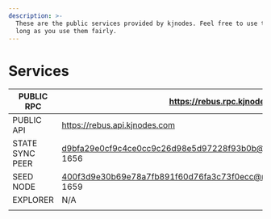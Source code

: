 ```yaml
---
description: >-
  These are the public services provided by kjnodes. Feel free to use them as
  long as you use them fairly.
---
```


# Services

| PUBLIC RPC      | &#xD;https://rebus.rpc.kjnodes.com                                   |
| --------------- | --------------------------------------------------------------------- |
| PUBLIC API      | https://rebus.api.kjnodes.com                                        |
| STATE SYNC PEER | d9bfa29e0cf9c4ce0cc9c26d98e5d97228f93b0b@rebus.rpc.kjnodes.com:reb_1111-1656 |
| SEED NODE       | 400f3d9e30b69e78a7fb891f60d76fa3c73f0ecc@rebus.rpc.kjnodes.com:reb_1111-1659                                                                   |
| EXPLORER        | N/A                                                                   |
|                 |                                                                       |
